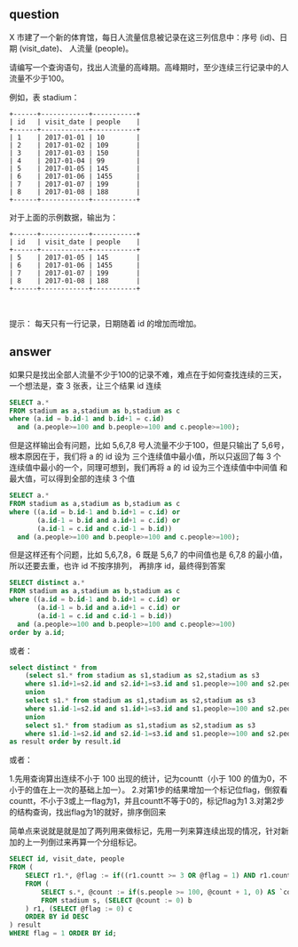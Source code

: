 ## question

X 市建了一个新的体育馆，每日人流量信息被记录在这三列信息中：序号 (id)、日期 (visit_date)、 人流量 (people)。

请编写一个查询语句，找出人流量的高峰期。高峰期时，至少连续三行记录中的人流量不少于100。

例如，表 stadium：
```
+------+------------+-----------+
| id   | visit_date | people    |
+------+------------+-----------+
| 1    | 2017-01-01 | 10        |
| 2    | 2017-01-02 | 109       |
| 3    | 2017-01-03 | 150       |
| 4    | 2017-01-04 | 99        |
| 5    | 2017-01-05 | 145       |
| 6    | 2017-01-06 | 1455      |
| 7    | 2017-01-07 | 199       |
| 8    | 2017-01-08 | 188       |
+------+------------+-----------+
```
对于上面的示例数据，输出为：
```
+------+------------+-----------+
| id   | visit_date | people    |
+------+------------+-----------+
| 5    | 2017-01-05 | 145       |
| 6    | 2017-01-06 | 1455      |
| 7    | 2017-01-07 | 199       |
| 8    | 2017-01-08 | 188       |
+------+------------+-----------+
```
 

提示：
每天只有一行记录，日期随着 id 的增加而增加。

## answer

如果只是找出全部人流量不少于100的记录不难，难点在于如何查找连续的三天，一个想法是，查 3 张表，让三个结果 id 连续

```sql
SELECT a.*
FROM stadium as a,stadium as b,stadium as c
where (a.id = b.id-1 and b.id+1 = c.id) 
  and (a.people>=100 and b.people>=100 and c.people>=100);
```

但是这样输出会有问题，比如 5,6,7,8 号人流量不少于100，但是只输出了 5,6号，根本原因在于，我们将 a 的 id 设为
三个连续值中最小值，所以只返回了每 3 个连续值中最小的一个，同理可想到，我们再将 a 的 id 设为三个连续值中中间值
和最大值，可以得到全部的连续 3 个值

```sql
SELECT a.*
FROM stadium as a,stadium as b,stadium as c
where ((a.id = b.id-1 and b.id+1 = c.id) or
       (a.id-1 = b.id and a.id+1 = c.id) or
       (a.id-1 = c.id and c.id-1 = b.id))
  and (a.people>=100 and b.people>=100 and c.people>=100);
```

但是这样还有个问题，比如 5,6,7,8，6 既是 5,6,7 的中间值也是 6,7,8 的最小值，所以还要去重，也许 id 不按序排列，
再排序 id，最终得到答案

```sql
SELECT distinct a.*
FROM stadium as a,stadium as b,stadium as c
where ((a.id = b.id-1 and b.id+1 = c.id) or
       (a.id-1 = b.id and a.id+1 = c.id) or
       (a.id-1 = c.id and c.id-1 = b.id))
  and (a.people>=100 and b.people>=100 and c.people>=100)
order by a.id;
```

或者：

```sql
select distinct * from 
    (select s1.* from stadium as s1,stadium as s2,stadium as s3
    where s1.id+1=s2.id and s2.id+1=s3.id and s1.people>=100 and s2.people>=100 and s3.people>=100
    union 
    select s1.* from stadium as s1,stadium as s2,stadium as s3
    where s1.id-1=s2.id and s1.id+1=s3.id and s1.people>=100 and s2.people>=100 and s3.people>=100
    union 
    select s1.* from stadium as s1,stadium as s2,stadium as s3
    where s1.id-1=s2.id and s2.id-1=s3.id and s1.people>=100 and s2.people>=100 and s3.people>=100) 
as result order by result.id
```

或者：


1.先用查询算出连续不小于 100 出现的统计，记为countt（小于 100 的值为0，不小于的值在上一次的基础上加一）。
2.对第1步的结果增加一个标记位flag，倒叙看countt，不小于3或上一flag为1，并且countt不等于0的，标记flag为1
3.对第2步的结构查询，找出flag为1的就好，排序倒回来

简单点来说就是就是加了两列用来做标记，先用一列来算连续出现的情况，针对新加的上一列倒过来再算一个分组标记。

```sql
SELECT id, visit_date, people
FROM (
	SELECT r1.*, @flag := if((r1.countt >= 3 OR @flag = 1) AND r1.countt != 0, 1, 0) AS flag
	FROM (
		SELECT s.*, @count := if(s.people >= 100, @count + 1, 0) AS `countt`
		FROM stadium s, (SELECT @count := 0) b
	) r1, (SELECT @flag := 0) c
	ORDER BY id DESC
) result
WHERE flag = 1 ORDER BY id;
```